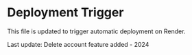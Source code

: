 # Deployment Trigger

This file is updated to trigger automatic deployment on Render.

Last update: Delete account feature added - 2024